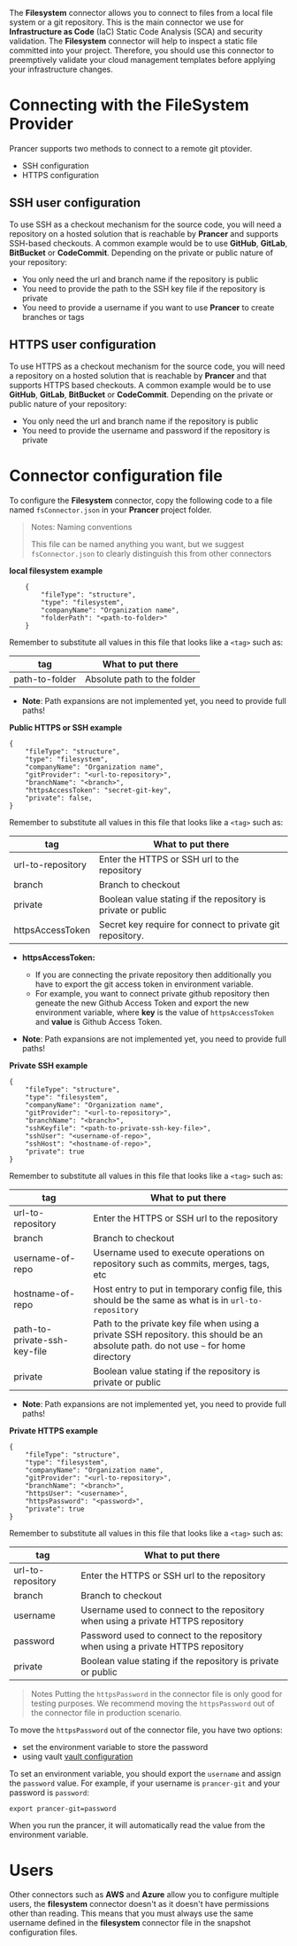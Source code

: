 The **Filesystem** connector allows you to connect to files from a local file system or a git repository. This is the main connector we use for **Infrastructure as Code** (IaC) Static Code Analysis (SCA) and security validation. The **Filesystem** connector will help to inspect a static file committed into your project. Therefore, you should use this connector to preemptively validate your cloud management templates before applying your infrastructure changes.

# Connecting with the FileSystem Provider
Prancer supports two methods to connect to a remote git ptovider.
 * SSH configuration
 * HTTPS configuration
 
## SSH user configuration

To use SSH as a checkout mechanism for the source code, you will need a repository on a hosted solution that is reachable by **Prancer** and supports SSH-based checkouts. A common example would be to use **GitHub**, **GitLab**, **BitBucket** or **CodeCommit**. Depending on the private or public nature of your repository:

- You only need the url and branch name if the repository is public
- You need to provide the path to the SSH key file if the repository is private
- You need to provide a username if you want to use **Prancer** to create branches or tags

## HTTPS user configuration

To use HTTPS as a checkout mechanism for the source code, you will need a repository on a hosted solution that is reachable by **Prancer** and that supports HTTPS based checkouts. A common example would be to use **GitHub**, **GitLab**, **BitBucket** or **CodeCommit**. Depending on the private or public nature of your repository:

- You only need the url and branch name if the repository is public
- You need to provide the username and password if the repository is private

# Connector configuration file

To configure the **Filesystem** connector, copy the following code to a file named `fsConnector.json` in your **Prancer** project folder.

> <NoteTitle>Notes: Naming conventions</NoteTitle>
>
> This file can be named anything you want, but we suggest `fsConnector.json` to clearly distinguish this from other connectors

**local filesystem example**

```
    {
        "fileType": "structure",
        "type": "filesystem",
        "companyName": "Organization name",
        "folderPath": "<path-to-folder>"
    }
```
Remember to substitute all values in this file that looks like a `<tag>` such as:

| tag | What to put there |
|-----|-------------------|
| path-to-folder | Absolute path to the folder  |

* **Note**: Path expansions are not implemented yet, you need to provide full paths!


**Public HTTPS or SSH example**

    {
        "fileType": "structure",
        "type": "filesystem",
        "companyName": "Organization name",
        "gitProvider": "<url-to-repository>",
        "branchName": "<branch>",
        "httpsAccessToken": "secret-git-key",
        "private": false,
    }

Remember to substitute all values in this file that looks like a `<tag>` such as:

| tag | What to put there |
|-----|-------------------|
| url-to-repository | Enter the HTTPS or SSH url to the repository |
| branch | Branch to checkout |
| private | Boolean value stating if the repository is private or public |
| httpsAccessToken | Secret key require for connect to private git repository. |

* **httpsAccessToken:**
    - If you are connecting the private repository then additionally you have to export the git access token in environment variable. 
    - For example, you want to connect private github repository then geneate the new Github Access Token and export the new environment variable, where **key** is the value of `httpsAccessToken` and **value** is Github Access Token.

* **Note**: Path expansions are not implemented yet, you need to provide full paths!


**Private SSH example**

    {
        "fileType": "structure",
        "type": "filesystem",
        "companyName": "Organization name",
        "gitProvider": "<url-to-repository>",
        "branchName": "<branch>",
        "sshKeyfile": "<path-to-private-ssh-key-file>",
        "sshUser": "<username-of-repo>",
        "sshHost": "<hostname-of-repo>",
        "private": true
    }

Remember to substitute all values in this file that looks like a `<tag>` such as:

| tag | What to put there |
|-----|-------------------|
| url-to-repository | Enter the HTTPS or SSH url to the repository |
| branch | Branch to checkout |
| username-of-repo | Username used to execute operations on repository such as commits, merges, tags, etc |
| hostname-of-repo | Host entry to put in temporary config file, this should be the same as what is in `url-to-repository` |
| path-to-private-ssh-key-file | Path to the private key file when using a private SSH repository. this should be an absolute path. do not use `~` for home directory |
| private | Boolean value stating if the repository is private or public |

* **Note**: Path expansions are not implemented yet, you need to provide full paths!

**Private HTTPS example**

    {
        "fileType": "structure",
        "type": "filesystem",
        "companyName": "Organization name",
        "gitProvider": "<url-to-repository>",
        "branchName": "<branch>",
        "httpsUser": "<username>",
        "httpsPassword": "<password>",
        "private": true
    }

Remember to substitute all values in this file that looks like a `<tag>` such as:

| tag | What to put there |
|-----|-------------------|
| url-to-repository | Enter the HTTPS or SSH url to the repository |
| branch | Branch to checkout |
| username | Username used to connect to the repository when using a private HTTPS repository |
| password | Password used to connect to the repository when using a private HTTPS repository |
| private | Boolean value stating if the repository is private or public |


> <NoteTitle>Notes</NoteTitle>
> Putting the `httpsPassword` in the connector file is only good for testing purposes. We recommend moving the `httpsPassword` out of the connector file in production scenario. 

To move the `httpsPassword` out of the connector file, you have two options:
 - set the environment variable to store the password
 - using vault [vault configuration](../configuration/secrets.md)

To set an environment variable, you should export the `username` and assign the `password` value. For example, if your username is `prancer-git` and your password is `password`:

    export prancer-git=password

When you run the prancer, it will automatically read the value from the environment variable.

# Users

Other connectors such as **AWS** and **Azure** allow you to configure multiple users, the **filesystem** connector doesn't as it doesn't have permissions other than reading. This means that you must always use the same username defined in the **filesystem** connector file in the snapshot configuration files.